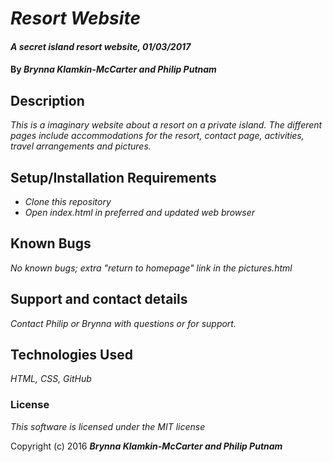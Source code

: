 # _Resort Website_

#### _A secret island resort website, 01/03/2017_

#### By _**Brynna Klamkin-McCarter and Philip Putnam**_

## Description

_This is a imaginary website about a resort on a private island. The different pages include accommodations for the resort, contact page, activities, travel arrangements and pictures._

## Setup/Installation Requirements

* _Clone this repository_
* _Open index.html in preferred and updated web browser_

## Known Bugs

_No known bugs; extra "return to homepage" link in the pictures.html_

## Support and contact details

_Contact Philip or Brynna with questions or for support._

## Technologies Used

_HTML, CSS, GitHub_

### License

*This software is licensed under the MIT license*

Copyright (c) 2016 **_Brynna Klamkin-McCarter and Philip Putnam_**
